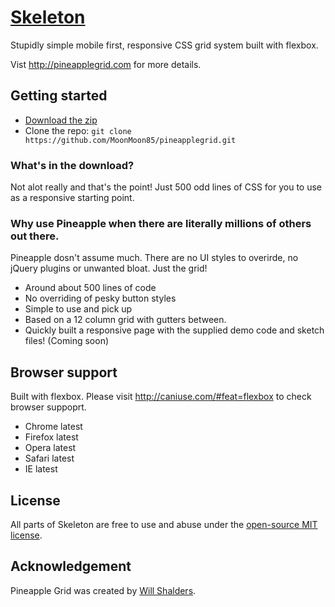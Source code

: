 # [Skeleton](http://pineapplegrid.com)
Stupidly simple mobile first, responsive CSS grid system built with flexbox.

Vist <http://pineapplegrid.com> for more details.

## Getting started

- [Download the zip](https://github.com/MoonMoon85/pineapplegrid.zip)
- Clone the repo: `git clone https://github.com/MoonMoon85/pineapplegrid.git`


### What's in the download?

Not alot really and that's the point! Just 500 odd lines of CSS for you to use as a responsive starting point.


### Why use Pineapple when there are literally millions of others out there. 

Pineapple dosn't assume much. There are no UI styles to overirde, no jQuery plugins or unwanted bloat. Just the grid!
- Around about 500 lines of code
- No overriding of pesky button styles
- Simple to use and pick up
- Based on a 12 column grid with gutters between.
- Quickly built a responsive page with the supplied demo code and sketch files! (Coming soon)


## Browser support

Built with flexbox. Please visit <http://caniuse.com/#feat=flexbox> to check browser suppoprt.

- Chrome latest
- Firefox latest
- Opera latest
- Safari latest
- IE latest




## License

All parts of Skeleton are free to use and abuse under the [open-source MIT license](https://github.com/dhg/Skeleton/blob/master/LICENSE.md).


## Acknowledgement

Pineapple Grid was created by [Will Shalders](https://willshalders.me).
